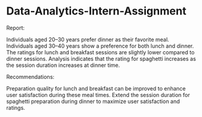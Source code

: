 # Data-Analytics-Intern-Assignment

Report:

Individuals aged 20–30 years prefer dinner as their favorite meal.
Individuals aged 30–40 years show a preference for both lunch and dinner.
The ratings for lunch and breakfast sessions are slightly lower compared to dinner sessions.
Analysis indicates that the rating for spaghetti increases as the session duration increases at dinner time.

Recommendations:

Preparation quality for lunch and breakfast can be improved to enhance user satisfaction during these meal times.
Extend the session duration for spaghetti preparation during dinner to maximize user satisfaction and ratings.
